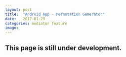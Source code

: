 ```yaml
---
layout: post
title:  "Android App - Permutation Generator"
date:   2017-01-29
categories: mediator feature
image: 
---
```


## This page is still under development.
